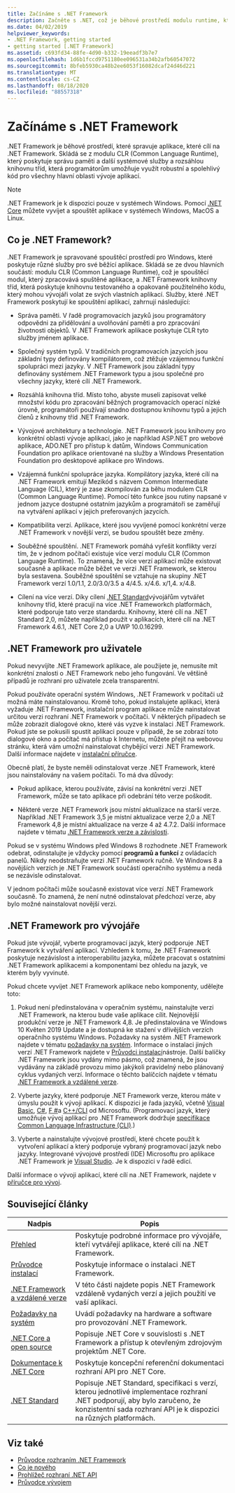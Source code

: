 ```yaml
---
title: Začínáme s .NET Framework
description: Začněte s .NET, což je běhové prostředí modulu runtime, které spravuje aplikace. Obsahuje modul CLR (Common Language Runtime) a rozsáhlou knihovnu tříd.
ms.date: 04/02/2019
helpviewer_keywords:
- .NET Framework, getting started
- getting started [.NET Framework]
ms.assetid: c693fd34-88fe-4d90-b332-19eeadf3b7e7
ms.openlocfilehash: 1d6b1fccd9751180ee096531a34b2afb60547072
ms.sourcegitcommit: 8bfeb5930ca48b2ee6053f16082dcaf24d46d221
ms.translationtype: MT
ms.contentlocale: cs-CZ
ms.lasthandoff: 08/18/2020
ms.locfileid: "88557318"
---
```

# <a name="get-started-with-net-framework"></a>Začínáme s .NET Framework

.NET Framework je běhové prostředí, které spravuje aplikace, které cílí na .NET Framework. Skládá se z modulu CLR (Common Language Runtime), který poskytuje správu paměti a další systémové služby a rozsáhlou knihovnu tříd, která programátorům umožňuje využít robustní a spolehlivý kód pro všechny hlavní oblasti vývoje aplikací.

> [!NOTE]
> .NET Framework je k dispozici pouze v systémech Windows. Pomocí [.NET Core](../../core/index.yml) můžete vyvíjet a spouštět aplikace v systémech Windows, MacOS a Linux.

## <a name="what-is-net-framework"></a>Co je .NET Framework?

.NET Framework je spravované spouštěcí prostředí pro Windows, které poskytuje různé služby pro své běžící aplikace. Skládá se ze dvou hlavních součástí: modulu CLR (Common Language Runtime), což je spouštěcí modul, který zpracovává spuštěné aplikace, a .NET Framework knihovny tříd, která poskytuje knihovnu testovaného a opakovaně použitelného kódu, který mohou vývojáři volat ze svých vlastních aplikací. Služby, které .NET Framework poskytují ke spouštění aplikací, zahrnují následující:

- Správa paměti. V řadě programovacích jazyků jsou programátory odpovědni za přidělování a uvolňování paměti a pro zpracování životnosti objektů. V .NET Framework aplikace poskytuje CLR tyto služby jménem aplikace.

- Společný systém typů. V tradičních programovacích jazycích jsou základní typy definovány kompilátorem, což ztěžuje vzájemnou funkční spolupráci mezi jazyky. V .NET Framework jsou základní typy definovány systémem .NET Framework typu a jsou společné pro všechny jazyky, které cílí .NET Framework.

- Rozsáhlá knihovna tříd. Místo toho, abyste museli zapisovat velké množství kódu pro zpracování běžných programovacích operací nízké úrovně, programátoři používají snadno dostupnou knihovnu typů a jejich členů z knihovny tříd .NET Framework.

- Vývojové architektury a technologie. .NET Framework jsou knihovny pro konkrétní oblasti vývoje aplikací, jako je například ASP.NET pro webové aplikace, ADO.NET pro přístup k datům, Windows Communication Foundation pro aplikace orientované na služby a Windows Presentation Foundation pro desktopové aplikace pro Windows.

- Vzájemná funkční spolupráce jazyka. Kompilátory jazyka, které cílí na .NET Framework emitují Mezikód s názvem Common Intermediate Language (CIL), který je zase zkompilován za běhu modulem CLR (Common Language Runtime). Pomocí této funkce jsou rutiny napsané v jednom jazyce dostupné ostatním jazykům a programátoři se zaměřují na vytváření aplikací v jejich preferovaných jazycích.

- Kompatibilita verzí. Aplikace, které jsou vyvíjené pomocí konkrétní verze .NET Framework v novější verzi, se budou spouštět beze změny.

- Souběžné spouštění. .NET Framework pomáhá vyřešit konflikty verzí tím, že v jednom počítači existuje více verzí modulu CLR (Common Language Runtime). To znamená, že více verzí aplikací může existovat současně a aplikace může běžet ve verzi .NET Framework, se kterou byla sestavena. Souběžné spouštění se vztahuje na skupiny .NET Framework verzí 1.0/1.1, 2.0/3.0/3.5 a 4/4.5. x/4.6. x/1,4. x/4.8.

- Cílení na více verzí. Díky cílení [.NET Standard](../../standard/net-standard.md)vývojářům vytvářet knihovny tříd, které pracují na více .NET Frameworkch platformách, které podporuje tato verze standardu. Knihovny, které cílí na .NET Standard 2,0, můžete například použít v aplikacích, které cílí na .NET Framework 4.6.1, .NET Core 2,0 a UWP 10.0.16299.

<a name="ForUsers"></a>
## <a name="the-net-framework-for-users"></a>.NET Framework pro uživatele

Pokud nevyvíjíte .NET Framework aplikace, ale použijete je, nemusíte mít konkrétní znalosti o .NET Framework nebo jeho fungování. Ve většině případů je rozhraní pro uživatele zcela transparentní.

Pokud používáte operační systém Windows, .NET Framework v počítači už možná máte nainstalovanou. Kromě toho, pokud instalujete aplikaci, která vyžaduje .NET Framework, instalační program aplikace může nainstalovat určitou verzi rozhraní .NET Framework v počítači. V některých případech se může zobrazit dialogové okno, které vás vyzve k instalaci .NET Framework. Pokud jste se pokusili spustit aplikaci pouze v případě, že se zobrazí toto dialogové okno a počítač má přístup k Internetu, můžete přejít na webovou stránku, která vám umožní nainstalovat chybějící verzi .NET Framework. Další informace najdete v [instalační příručce](../install/index.md).

Obecně platí, že byste neměli odinstalovat verze .NET Framework, které jsou nainstalovány na vašem počítači. To má dva důvody:

- Pokud aplikace, kterou používáte, závisí na konkrétní verzi .NET Framework, může se tato aplikace při odebrání této verze poškodit.

- Některé verze .NET Framework jsou místní aktualizace na starší verze. Například .NET Framework 3,5 je místní aktualizace verze 2,0 a .NET Framework 4,8 je místní aktualizace na verze 4 až 4.7.2. Další informace najdete v tématu [.NET Framework verze a závislosti](../migration-guide/versions-and-dependencies.md).

Pokud se v systému Windows před Windows 8 rozhodnete .NET Framework odebrat, odinstalujte je vždycky pomocí **programů a funkcí** z ovládacích panelů. Nikdy neodstraňujte verzi .NET Framework ručně. Ve Windows 8 a novějších verzích je .NET Framework součástí operačního systému a nedá se nezávisle odinstalovat.

V jednom počítači může současně existovat více verzí .NET Framework současně. To znamená, že není nutné odinstalovat předchozí verze, aby bylo možné nainstalovat novější verzi.

## <a name="net-framework-for-developers"></a>.NET Framework pro vývojáře

Pokud jste vývojář, vyberte programovací jazyk, který podporuje .NET Framework k vytváření aplikací. Vzhledem k tomu, že .NET Framework poskytuje nezávislost a interoperabilitu jazyka, můžete pracovat s ostatními .NET Framework aplikacemi a komponentami bez ohledu na jazyk, ve kterém byly vyvinuté.

Pokud chcete vyvíjet .NET Framework aplikace nebo komponenty, udělejte toto:

1. Pokud není předinstalována v operačním systému, nainstalujte verzi .NET Framework, na kterou bude vaše aplikace cílit. Nejnovější produkční verze je .NET Framework 4,8. Je předinstalována ve Windows 10 Květen 2019 Update a je dostupná ke stažení v dřívějších verzích operačního systému Windows. Požadavky na systém .NET Framework najdete v tématu [požadavky na systém](system-requirements.md). Informace o instalaci jiných verzí .NET Framework najdete v [Průvodci instalací](../install/guide-for-developers.md)nástroje. Další balíčky .NET Framework jsou vydány mimo pásmo, což znamená, že jsou vydávány na základě provozu mimo jakýkoli pravidelný nebo plánovaný cyklus vydaných verzí. Informace o těchto balíčcích najdete v tématu [.NET Framework a vzdálené verze](the-net-framework-and-out-of-band-releases.md).

2. Vyberte jazyky, které podporuje .NET Framework verze, kterou máte v úmyslu použít k vývoji aplikací. K dispozici je řada jazyků, včetně [Visual Basic](../../visual-basic/index.yml), [C#](../../csharp/index.yml), [F #](../../fsharp/index.yml)a [C++/CLI](/cpp/dotnet/dotnet-programming-with-cpp-cli-visual-cpp) od Microsoftu. (Programovací jazyk, který umožňuje vývoj aplikací pro .NET Framework dodržuje [specifikace Common Language Infrastructure (CLI)](https://visualstudio.microsoft.com/license-terms/ecma-c-common-language-infrastructure-standards/).)

3. Vyberte a nainstalujte vývojové prostředí, které chcete použít k vytvoření aplikací a který podporuje vybraný programovací jazyk nebo jazyky. Integrované vývojové prostředí (IDE) Microsoftu pro aplikace .NET Framework je [Visual Studio](https://visualstudio.microsoft.com/vs/?utm_medium=microsoft&utm_source=docs.microsoft.com&utm_campaign=inline+link). Je k dispozici v řadě edicí.

Další informace o vývoji aplikací, které cílí na .NET Framework, najdete v [příručce pro vývoj](../development-guide.md).

## <a name="related-articles"></a>Související články

| Nadpis | Popis |
| ----- |------------ |
| [Přehled](overview.md) | Poskytuje podrobné informace pro vývojáře, kteří vytvářejí aplikace, které cílí na .NET Framework. |
| [Průvodce instalací](../install/index.md) | Poskytuje informace o instalaci .NET Framework. |  
| [.NET Framework a vzdálené verze](the-net-framework-and-out-of-band-releases.md) | V této části najdete popis .NET Framework vzdáleně vydaných verzí a jejich použití ve vaší aplikaci. |
| [Požadavky na systém](system-requirements.md) | Uvádí požadavky na hardware a software pro provozování .NET Framework. |
| [.NET Core a open source](net-core-and-open-source.md) | Popisuje .NET Core v souvislosti s .NET Framework a přístup k otevřeným zdrojovým projektům .NET Core. |
| [Dokumentace k .NET Core](../../core/index.yml) | Poskytuje koncepční referenční dokumentaci rozhraní API pro .NET Core. |
| [.NET Standard](../../standard/net-standard.md) | Popisuje .NET Standard, specifikaci s verzí, kterou jednotlivé implementace rozhraní .NET podporují, aby bylo zaručeno, že konzistentní sada rozhraní API je k dispozici na různých platformách.

## <a name="see-also"></a>Viz také

- [Průvodce rozhraním .NET Framework](../index.yml)
- [Co je nového](../whats-new/index.md)
- [Prohlížeč rozhraní .NET API](../../../api/index.md)
- [Průvodce vývojem](../development-guide.md)
